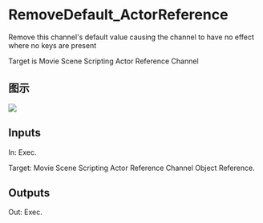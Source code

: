 # RemoveDefault_ActorReference

Remove this channel's default value causing the channel to have no effect where no keys are present

Target is Movie Scene Scripting Actor Reference Channel

## 图示

![]($-20221218-20500152.png)

## Inputs

In: Exec.

Target: Movie Scene Scripting Actor Reference Channel Object Reference.  

## Outputs

Out: Exec.

